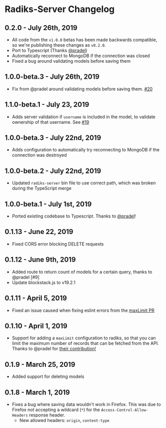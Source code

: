 # Radiks-Server Changelog

## 0.2.0 - July 26th, 2019

- All code from the `v1.0.0` betas has been made backwards compatible, so we're publishing these changes as `v0.2.0`.
- Port to Typescript (Thanks [@pradel](https://github.com/pradel))
- Automatically reconnect to MongoDB if the connection was closed
- Fixed a bug around validating models before saving them

## 1.0.0-beta.3 - July 26th, 2019

- Fix from @pradel around validating models before saving them. [#20](https://github.com/blockstack-radiks/radiks-server/pull/20)

## 1.1.0-beta.1 - July 23, 2019

- Adds server validation if `username` is included in the model, to validate ownership of that username. See [#19](https://github.com/blockstack-radiks/radiks-server/pull/19)

## 1.0.0-beta.3 - July 22nd, 2019

- Adds configuration to automatically try reconnecting to MongoDB if the connection was destroyed

## 1.0.0-beta.2 - July 22nd, 2019

- Updated `radiks-server` bin file to use correct path, which was broken during the TypeScript merge

## 1.0.0-beta.1 - July 1st, 2019

- Ported existing codebase to Typescript. Thanks to [@pradel](https://github.com/blockstack-radiks/radiks-server/pull/14)!

## 0.1.13 - June 22, 2019

- Fixed CORS error blocking DELETE requests

## 0.1.12 - June 9th, 2019

- Added route to return count of models for a certain query, thanks to @pradel [#9]
- Update blockstack.js to v19.2.1

## 0.1.11 - April 5, 2019

- Fixed an issue caused when fixing eslint errors from the [maxLimit PR](https://github.com/blockstack-radiks/radiks-server/pull/5)

## 0.1.10 - April 1, 2019

- Support for adding a `maxLimit` configuration to radiks, so that you can limit the maximum number of records that can be fetched from the API. Thanks to @pradel for [their contribution!](https://github.com/blockstack-radiks/radiks-server/pull/5)

## 0.1.9 - March 25, 2019

- Added support for deleting models

## 0.1.8 - March 1, 2019

- Fixes a bug where saving data wouldn't work in Firefox. This was due to Firefox not accepting a wildcard (`*`) for the `Access-Control-Allow-Headers` response header.
  - New allowed headers: `origin`, `content-type`
